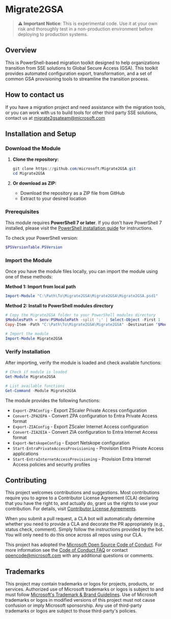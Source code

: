 # Migrate2GSA

> **⚠️ Important Notice**: This is experimental code. Use it at your own risk and thoroughly test in a non-production environment before deploying to production systems.

## Overview

This is PowerShell-based migration toolkit designed to help organizations transition from SSE solutions to Global Secure Access (GSA). This toolkit provides automated configuration export, transformation, and a set of common GSA provisioning tools to streamline the transition process.

## How to contact us
If you have a migration project and need assistance with the migration tools, or you can work with us to build tools for other third party SSE solutions, contact us at migrate2gsateam@microsoft.com

## Installation and Setup

### Download the Module

1. **Clone the repository:**
   ```powershell
   git clone https://github.com/microsoft/Migrate2GSA.git
   cd Migrate2GSA
   ```

2. **Or download as ZIP:**
   - Download the repository as a ZIP file from GitHub
   - Extract to your desired location

### Prerequisites

This module requires **PowerShell 7 or later**. If you don't have PowerShell 7 installed, please visit the [PowerShell installation guide](https://learn.microsoft.com/en-us/powershell/scripting/install/installing-powershell?view=powershell-7.5) for instructions.

To check your PowerShell version:
```powershell
$PSVersionTable.PSVersion
```

### Import the Module

Once you have the module files locally, you can import the module using one of these methods:

**Method 1: Import from local path**
```powershell
Import-Module "C:\Path\To\Migrate2GSA\Migrate2GSA\Migrate2GSA.psd1"
```

**Method 2: Install to PowerShell modules directory**
```powershell
# Copy the Migrate2GSA folder to your PowerShell modules directory
$ModulesPath = $env:PSModulePath -split ';' | Select-Object -First 1
Copy-Item -Path "C:\Path\To\Migrate2GSA\Migrate2GSA" -Destination "$ModulesPath\Migrate2GSA" -Recurse -Force

# Import the module
Import-Module Migrate2GSA
```

### Verify Installation

After importing, verify the module is loaded and check available functions:

```powershell
# Check if module is loaded
Get-Module Migrate2GSA

# List available functions
Get-Command -Module Migrate2GSA
```

The module provides the following functions:
- `Export-ZPAConfig` - Export ZScaler Private Access configuration
- `Convert-ZPA2EPA` - Convert ZPA configuration to Entra Private Access format
- `Export-ZIAConfig` - Export ZScaler Internet Access configuration
- `Convert-ZIA2EIA` - Convert ZIA configuration to Entra Internet Access format
- `Export-NetskopeConfig` - Export Netskope configuration
- `Start-EntraPrivateAccessProvisioning` - Provision Entra Private Access applications
- `Start-EntraInternetAccessProvisioning` - Provision Entra Internet Access policies and security profiles

## Contributing

This project welcomes contributions and suggestions.  Most contributions require you to agree to a
Contributor License Agreement (CLA) declaring that you have the right to, and actually do, grant us
the rights to use your contribution. For details, visit [Contributor License Agreements](https://cla.opensource.microsoft.com).

When you submit a pull request, a CLA bot will automatically determine whether you need to provide
a CLA and decorate the PR appropriately (e.g., status check, comment). Simply follow the instructions
provided by the bot. You will only need to do this once across all repos using our CLA.

This project has adopted the [Microsoft Open Source Code of Conduct](https://opensource.microsoft.com/codeofconduct/).
For more information see the [Code of Conduct FAQ](https://opensource.microsoft.com/codeofconduct/faq/) or
contact [opencode@microsoft.com](mailto:opencode@microsoft.com) with any additional questions or comments.

## Trademarks

This project may contain trademarks or logos for projects, products, or services. Authorized use of Microsoft
trademarks or logos is subject to and must follow
[Microsoft's Trademark & Brand Guidelines](https://www.microsoft.com/legal/intellectualproperty/trademarks/usage/general).
Use of Microsoft trademarks or logos in modified versions of this project must not cause confusion or imply Microsoft sponsorship.
Any use of third-party trademarks or logos are subject to those third-party's policies.